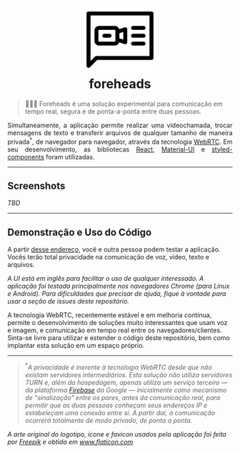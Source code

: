 <h1 align="center">
  <img alt="Foreheads" title="Logo" src="public/logo.png" width="150px" /> <br />
  foreheads
</h1>

> :closed_lock_with_key::busts_in_silhouette::speech_balloon: Foreheads é uma solução experimental para comunicação em tempo real, segura e de ponta-a-ponta entre duas pessoas.

<p align="justify">Simultaneamente, a aplicação permite realizar uma videochamada, trocar mensagens de texto e transferir arquivos de qualquer tamanho de maneira privada<sup>*</sup>, de navegador para navegador, através da tecnologia <a href="https://webrtc.org/">WebRTC</a>. Em seu desenvolvimento, as bibliotecas <a href="https://reactjs.org/">React</a>, <a href="https://material-ui.com/">Material-UI</a> e <a href="https://styled-components.com/">styled-components</a> foram utilizadas.</p>

---

## Screenshots

_TBD_

---

## Demonstração e Uso do Código

A partir [desse endereço](https://foreheads-af123.web.app/), você e outra pessoa podem testar a aplicação. Vocês terão total privacidade na comunicação de voz, vídeo, texto e arquivos.

_A UI está em inglês para facilitar o uso de qualquer interessado. A aplicação foi testada principalmente nos navegadores Chrome (para Linux e Android). Para dificuldades que precisar de ajuda, fique à vontade para usar a seção de issues deste repositório._

A tecnologia WebRTC, recentemente estável e em melhoria contínua, permite o desenvolvimento de soluções muito interessantes que usam voz e imagem, e comunicação em tempo real entre os navegadores/clientes. Sinta-se livre para utilizar e estender o código deste repositório, bem como implantar esta solução em um espaço próprio.

---

> <sup>\*</sup>_A privacidade é inerente à tecnologia WebRTC desde que não existam servidores intermediários. Esta solução não utiliza servidores TURN e, além da hospedagem, apenas utiliza um serviço terceiro &mdash; da plataforma [Firebase](https://firebase.google.com/) da Google &mdash; inicialmente como mecanismo de "sinalização" entre os pares, antes da comunicação real, para permitir que as duas pessoas conheçam seus endereços IP e estabeleçam uma conexão entre si. A partir daí, a comunicação ocorrerá totalmente de modo privado, de ponta a ponta._

_A arte original do logotipo, ícone e favicon usados pela aplicação foi feita por <a href="https://www.flaticon.com/authors/freepik" title="Freepik">Freepik</a> e obtida em <a href="https://www.flaticon.com/" title="Flaticon"> www.flaticon.com</a>_

